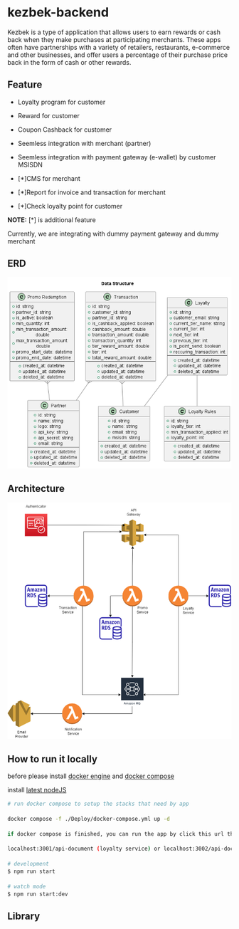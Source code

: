 # kezbek-backend

Kezbek is a type of application that allows users to earn rewards or cash back when they make purchases at participating merchants. These apps often have partnerships with a variety of retailers, restaurants, e-commerce and other businesses, and offer users a percentage of their purchase price back in the form of cash or other rewards.

## Feature

- Loyalty program for customer
- Reward for customer
- Coupon Cashback for customer
- Seemless integration with merchant (partner)
- Seemless integration with payment gateway (e-wallet) by customer MSISDN

- [*]CMS for merchant
- [*]Report for invoice and transaction for merchant
- [*]Check loyalty point for customer

**NOTE:** [*] is additional feature

Currently, we are integrating with dummy payment gateway and dummy merchant

## ERD

![Data Structure](./docs/data_structure.png)

## Architecture

![Architecture](./docs/Kezbek-be-arch.drawio.png)

## How to run it locally

before please install [docker engine](https://docs.docker.com/engine/install/) and [docker compose](https://docs.docker.com/compose/install/)

install [latest nodeJS](https://nodejs.org/en/download/)

```bash
# run docker compose to setup the stacks that need by app

docker compose -f ./Deploy/docker-compose.yml up -d

if docker compose is finished, you can run the app by click this url the OPEN API documentation at

localhost:3001/api-document (loyalty service) or localhost:3002/api-document (promo service) or localhost:3003/api-document (transaction service)

# development
$ npm run start

# watch mode
$ npm run start:dev
```

## Library
